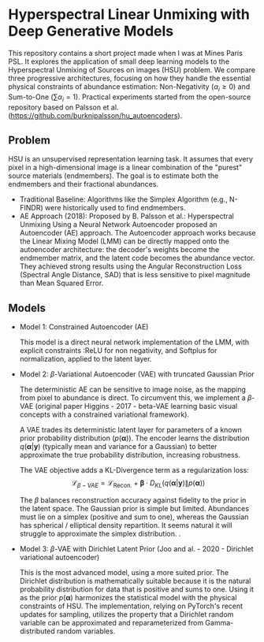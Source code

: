 # Hyperspectral Linear Unmixing with Deep Generative Models

This repository contains a short project made when I was at Mines Paris PSL. It explores the application of small deep learning models to the Hyperspectral Unmixing of Sources on images (HSU) problem. We compare three progressive architectures, focusing on how they handle the essential physical constraints of abundance estimation: Non-Negativity ($\alpha_i \ge 0$) and Sum-to-One ($\sum \alpha_i = 1$). Practical experiments started from the open-source repository based on Palsson et al. (https://github.com/burknipalsson/hu_autoencoders).

## Problem

HSU is an unsupervised representation learning task. It assumes that every pixel in a high-dimensional image is a linear combination of the "purest" source materials (endmembers). The goal is to estimate both the endmembers and their fractional abundances.

- Traditional Baseline: Algorithms like the Simplex Algorithm (e.g., N-FINDR) were historically used to find endmembers.
- AE Approach (2018): Proposed by B. Palsson et al.: Hyperspectral Unmixing Using a Neural Network Autoencoder proposed an Autoencoder (AE) approach. The Autoencoder approach works because the Linear Mixing Model (LMM) can be directly mapped onto the autoencoder architecture: the decoder's weights become the endmember matrix, and the latent code becomes the abundance vector. They achieved strong results using the Angular Reconstruction Loss (Spectral Angle Distance, SAD) that is less sensitive to pixel magnitude than Mean Squared Error.

## Models

- Model 1: Constrained Autoencoder (AE)
    
    This model is a direct neural network implementation of the LMM, with explicit constraints :ReLU for non negativity, and Softplus for normalization, applied to the latent layer.
    
- Model 2: $\beta$-Variational Autoencoder (VAE) with truncated Gaussian Prior
    
    The deterministic AE can be sensitive to image noise, as the mapping from pixel to abundance is direct. To circumvent this, we implement a $\beta$-VAE (original paper Higgins - 2017 - beta-VAE  learning basic visual concepts with a constrained variational framework).
    
    A VAE trades its deterministic latent layer for parameters of a known prior probability distribution ($p(\boldsymbol{\alpha})$). The encoder learns the distribution $q(\boldsymbol{\alpha}|\mathbf{y})$ (typically mean and variance for a Gaussian) to better approximate the true probability distribution, increasing robustness.
    
    The VAE objective adds a KL-Divergence term as a regularization loss:
    $$\mathcal{L}_{\beta-VAE} = \mathcal{L}_{\text{Recon.}} + \mathbf{\beta} \cdot D_{KL}(q(\boldsymbol{\alpha}|\mathbf{y}) \| p(\boldsymbol{\alpha}))$$
        
    The $\beta$ balances reconstruction accuracy against fidelity to the prior in the latent space. The Gaussian prior is simple but limited. Abundances must lie on a simplex (positive and sum to one), whereas the Gaussian has spherical / elliptical density repartition. It seems natural it will struggle to approximate the simplex distribution.
    .
- Model 3: $\beta$-VAE with Dirichlet Latent Prior (Joo and al. - 2020 - Dirichlet variational autoencoder)
    
    This is the most advanced model, using a more suited prior. The Dirichlet distribution is mathematically suitable because it is the natural probability distribution for data that is positive and sums to one. Using it as the prior $p(\boldsymbol{\alpha})$ harmonizes the statistical model with the physical constraints of HSU. The implementation, relying on PyTorch's recent updates for sampling, utilizes the property that a Dirichlet random variable can be approximated and reparameterized from Gamma-distributed random variables.